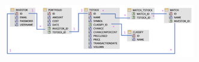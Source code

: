 <p></p>
<img src="https://github.com/a77594563/MyHomework0601/blob/master/src/main/webapp/portfolio/images/portfolio.png?raw=true">
